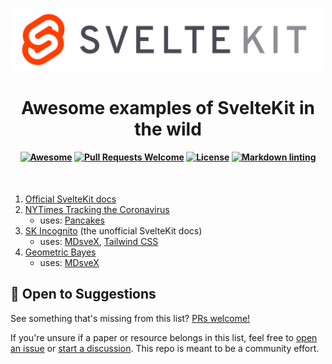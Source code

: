 <p align="center">
  <img src="assets/svelte-kit.svg" alt="SvelteKit" width="500">
</p>

<h1 align="center">Awesome examples of SvelteKit in the wild</h1>

<h4 align="center">

  [![Awesome](https://cdn.rawgit.com/sindresorhus/awesome/d7305f38d29fed78fa85652e3a63e154dd8e8829/media/badge.svg)](https://github.com/sindresorhus/awesome)
  [![Pull Requests Welcome](https://img.shields.io/badge/Pull%20Requests-welcome-brightgreen.svg)](https://github.com/janosh/awesome-svelte-kit/pulls)
  [![License](https://img.shields.io/github/license/janosh/awesome-svelte-kit?label=License)](license)
  [![Markdown linting](https://github.com/janosh/awesome-svelte-kit/workflows/Linter/badge.svg)](https://github.com/janosh/awesome-svelte-kit/actions)
</h4>

<br>

1. [Official SvelteKit docs](https://kit.svelte.dev)
2. [NYTimes Tracking the Coronavirus](https://nytimes.com/interactive/2021/us/new-york-city-new-york-covid-cases.html)
     - uses: [Pancakes](https://github.com/Rich-Harris/pancake)
3. [SK Incognito](https://sk-incognito.vercel.app) (the unofficial SvelteKit docs)
     - uses: [MDsveX](https://github.com/pngwn/MDsveX), [Tailwind CSS](https://tailwindcss.com)
4. [Geometric Bayes](https://svelte-geometric-bayes.netlify.app)
     - uses: [MDsveX](https://github.com/pngwn/MDsveX)

## 🎉 Open to Suggestions

See something that's missing from this list? [PRs welcome!](https://github.com/janosh/awesome-svelte-kit/edit/main/readme.md)

If you're unsure if a paper or resource belongs in this list, feel free to [open an issue](https://github.com/janosh/awesome-svelte-kit/issues/new) or [start a discussion](https://github.com/janosh/awesome-svelte-kit/discussions/new). This repo is meant to be a community effort.
